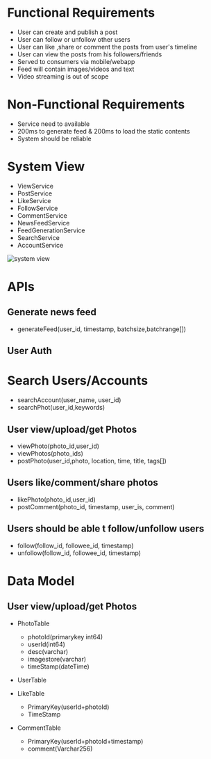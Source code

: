 # Functional Requirements

- User can create and publish a post
- User can follow or unfollow other users
- User can like ,share or comment the posts from user's timeline
- User can view the posts from his followers/friends
- Served to consumers via mobile/webapp
- Feed will contain images/videos and text
- Video streaming is out of scope


# Non-Functional Requirements

- Service need to available 
- 200ms to generate feed & 200ms to load the static contents
- System should be reliable


# System View 
- ViewService 
- PostService
- LikeService
- FollowService
- CommentService
- NewsFeedService
- FeedGenerationService
- SearchService
- AccountService

![system view](../../images/newsfeed.png)













# APIs



## Generate news feed

- generateFeed(user_id, timestamp, batchsize,batchrange[])
## User Auth

# Search Users/Accounts
- searchAccount(user_name, user_id)
- searchPhot(user_id,keywords)


## User view/upload/get Photos

- viewPhoto(photo_id,user_id)
- viewPhotos(photo_ids)
- postPhoto(user_id,photo, location, time, title, tags[])

## Users like/comment/share photos

- likePhoto(photo_id,user_id)
- postComment(photo_id, timestamp, user_is, comment)
## Users should be able t follow/unfollow users

- follow(follow_id, followee_id, timestamp)
- unfollow(follow_id, followee_id, timestamp)


# Data Model



## User view/upload/get Photos

- PhotoTable 
  - photoId(primarykey int64) 
  - userId(int64)
  - desc(varchar)
  - imagestore(varchar)
  - timeStamp(dateTime)
- UserTable
- LikeTable
  - PrimaryKey(userId+photoId)  
  - TimeStamp


- CommentTable
  - PrimaryKey(userId+photoId+timestamp)
  - comment(Varchar256)
